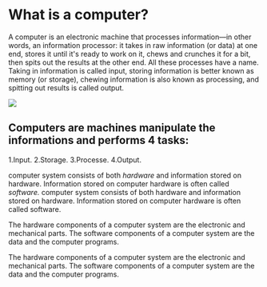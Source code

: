 # What is a computer?

A computer is an electronic machine that processes information—in other words, an information processor: it takes in raw information (or data) at one end, stores it until it's ready to work on it, chews and crunches it for a bit, then spits out the results at the other end. All these processes have a name. Taking in information is called input, storing information is better known as memory (or storage), chewing information is also known as processing, and spitting out results is called output.
 
 ![](http://ecomputernotes.com/images/Components-of-a-Computer-System.jpg)

 ## Computers are machines manipulate the informations and performs 4 tasks:

1.Input.
2.Storage.
3.Processe.
4.Output.

 computer system consists of both *hardware* and information stored on hardware. Information stored on computer hardware is often called *software.* computer system consists of both hardware and information stored on hardware. Information stored on computer hardware is often called software.


The hardware components of a computer system are the electronic and mechanical parts.
The software components of a computer system are the data and the computer programs.

The hardware components of a computer system are the electronic and mechanical parts.
The software components of a computer system are the data and the computer programs.
 